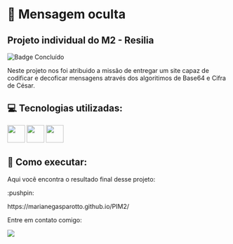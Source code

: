 #  :shushing_face: Mensagem oculta
## Projeto individual do M2 - Resilia
![Badge Concluído](http://img.shields.io/static/v1?label=STATUS&message=CONCLUÍDO&color=GREEN&style=for-the-badge)
<p>Neste projeto nos foi atribuido a missão de entregar um site capaz de codificar e decoficar mensagens através dos algoritimos de Base64 e Cifra de César.</p>


## :computer: Tecnologias utilizadas:
<div>
<img src="https://cdn.jsdelivr.net/gh/devicons/devicon/icons/html5/html5-original.svg" width="40" height="40" />
<img src="https://cdn.jsdelivr.net/gh/devicons/devicon/icons/css3/css3-original.svg" width="40" height="40" />
<img src="https://cdn.jsdelivr.net/gh/devicons/devicon/icons/javascript/javascript-original.svg" width="40" height="40" />
</div>
          

## :wrench:  Como executar:
Aqui você encontra o resultado final desse projeto:
<p>:pushpin: </p> https://marianegasparotto.github.io/PIM2/


<p>Entre em contato comigo:</p> <p>  <a href="https://www.linkedin.com/in/mari-santos-g-181a6525a/" target="_blank"><img src="https://img.shields.io/badge/-LinkedIn-%230077B5?style=for-the-badge&logo=linkedin&logoColor=white" target="_blank"></a>   </p>
